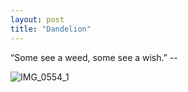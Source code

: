 ```yaml
---
layout: post
title: "Dandelion"
---
```


“Some see a weed, some see a wish.” --

![IMG_0554_1](https://github.com/kathybeyer/kathybeyer.github.io/assets/121460653/b10a9a29-4828-41c4-badf-2856c4ff1cd9)

